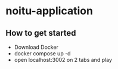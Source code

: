 # noitu-application

## How to get started

- Download Docker
- docker compose up -d
- open localhost:3002 on 2 tabs and play

